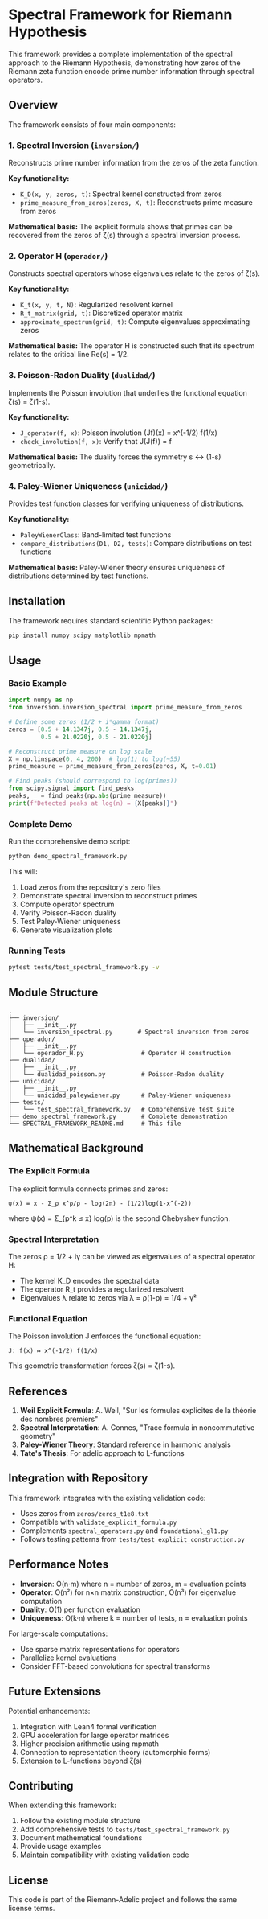 # Spectral Framework for Riemann Hypothesis

This framework provides a complete implementation of the spectral approach to the Riemann Hypothesis, demonstrating how zeros of the Riemann zeta function encode prime number information through spectral operators.

## Overview

The framework consists of four main components:

### 1. Spectral Inversion (`inversion/`)

Reconstructs prime number information from the zeros of the zeta function.

**Key functionality:**
- `K_D(x, y, zeros, t)`: Spectral kernel constructed from zeros
- `prime_measure_from_zeros(zeros, X, t)`: Reconstructs prime measure from zeros

**Mathematical basis:** The explicit formula shows that primes can be recovered from the zeros of ζ(s) through a spectral inversion process.

### 2. Operator H (`operador/`)

Constructs spectral operators whose eigenvalues relate to the zeros of ζ(s).

**Key functionality:**
- `K_t(x, y, t, N)`: Regularized resolvent kernel
- `R_t_matrix(grid, t)`: Discretized operator matrix
- `approximate_spectrum(grid, t)`: Compute eigenvalues approximating zeros

**Mathematical basis:** The operator H is constructed such that its spectrum relates to the critical line Re(s) = 1/2.

### 3. Poisson-Radon Duality (`dualidad/`)

Implements the Poisson involution that underlies the functional equation ζ(s) = ζ(1-s).

**Key functionality:**
- `J_operator(f, x)`: Poisson involution (Jf)(x) = x^(-1/2) f(1/x)
- `check_involution(f, x)`: Verify that J(J(f)) = f

**Mathematical basis:** The duality forces the symmetry s ↔ (1-s) geometrically.

### 4. Paley-Wiener Uniqueness (`unicidad/`)

Provides test function classes for verifying uniqueness of distributions.

**Key functionality:**
- `PaleyWienerClass`: Band-limited test functions
- `compare_distributions(D1, D2, tests)`: Compare distributions on test functions

**Mathematical basis:** Paley-Wiener theory ensures uniqueness of distributions determined by test functions.

## Installation

The framework requires standard scientific Python packages:

```bash
pip install numpy scipy matplotlib mpmath
```

## Usage

### Basic Example

```python
import numpy as np
from inversion.inversion_spectral import prime_measure_from_zeros

# Define some zeros (1/2 + i*gamma format)
zeros = [0.5 + 14.1347j, 0.5 - 14.1347j,
         0.5 + 21.0220j, 0.5 - 21.0220j]

# Reconstruct prime measure on log scale
X = np.linspace(0, 4, 200)  # log(1) to log(~55)
prime_measure = prime_measure_from_zeros(zeros, X, t=0.01)

# Find peaks (should correspond to log(primes))
from scipy.signal import find_peaks
peaks, _ = find_peaks(np.abs(prime_measure))
print(f"Detected peaks at log(n) = {X[peaks]}")
```

### Complete Demo

Run the comprehensive demo script:

```bash
python demo_spectral_framework.py
```

This will:
1. Load zeros from the repository's zero files
2. Demonstrate spectral inversion to reconstruct primes
3. Compute operator spectrum
4. Verify Poisson-Radon duality
5. Test Paley-Wiener uniqueness
6. Generate visualization plots

### Running Tests

```bash
pytest tests/test_spectral_framework.py -v
```

## Module Structure

```
.
├── inversion/
│   ├── __init__.py
│   └── inversion_spectral.py       # Spectral inversion from zeros
├── operador/
│   ├── __init__.py
│   └── operador_H.py                # Operator H construction
├── dualidad/
│   ├── __init__.py
│   └── dualidad_poisson.py          # Poisson-Radon duality
├── unicidad/
│   ├── __init__.py
│   └── unicidad_paleywiener.py      # Paley-Wiener uniqueness
├── tests/
│   └── test_spectral_framework.py   # Comprehensive test suite
├── demo_spectral_framework.py       # Complete demonstration
└── SPECTRAL_FRAMEWORK_README.md     # This file
```

## Mathematical Background

### The Explicit Formula

The explicit formula connects primes and zeros:

```
ψ(x) = x - Σ_ρ x^ρ/ρ - log(2π) - (1/2)log(1-x^(-2))
```

where ψ(x) = Σ_{p^k ≤ x} log(p) is the second Chebyshev function.

### Spectral Interpretation

The zeros ρ = 1/2 + iγ can be viewed as eigenvalues of a spectral operator H:
- The kernel K_D encodes the spectral data
- The operator R_t provides a regularized resolvent
- Eigenvalues λ relate to zeros via λ = ρ(1-ρ) = 1/4 + γ²

### Functional Equation

The Poisson involution J enforces the functional equation:
```
J: f(x) ↦ x^(-1/2) f(1/x)
```

This geometric transformation forces ζ(s) = ζ(1-s).

## References

1. **Weil Explicit Formula**: A. Weil, "Sur les formules explicites de la théorie des nombres premiers"
2. **Spectral Interpretation**: A. Connes, "Trace formula in noncommutative geometry"
3. **Paley-Wiener Theory**: Standard reference in harmonic analysis
4. **Tate's Thesis**: For adelic approach to L-functions

## Integration with Repository

This framework integrates with the existing validation code:

- Uses zeros from `zeros/zeros_t1e8.txt`
- Compatible with `validate_explicit_formula.py`
- Complements `spectral_operators.py` and `foundational_gl1.py`
- Follows testing patterns from `tests/test_explicit_construction.py`

## Performance Notes

- **Inversion**: O(n·m) where n = number of zeros, m = evaluation points
- **Operator**: O(n²) for n×n matrix construction, O(n³) for eigenvalue computation
- **Duality**: O(1) per function evaluation
- **Uniqueness**: O(k·n) where k = number of tests, n = evaluation points

For large-scale computations:
- Use sparse matrix representations for operators
- Parallelize kernel evaluations
- Consider FFT-based convolutions for spectral transforms

## Future Extensions

Potential enhancements:
1. Integration with Lean4 formal verification
2. GPU acceleration for large operator matrices
3. Higher precision arithmetic using mpmath
4. Connection to representation theory (automorphic forms)
5. Extension to L-functions beyond ζ(s)

## Contributing

When extending this framework:
1. Follow the existing module structure
2. Add comprehensive tests to `tests/test_spectral_framework.py`
3. Document mathematical foundations
4. Provide usage examples
5. Maintain compatibility with existing validation code

## License

This code is part of the Riemann-Adelic project and follows the same license terms.

